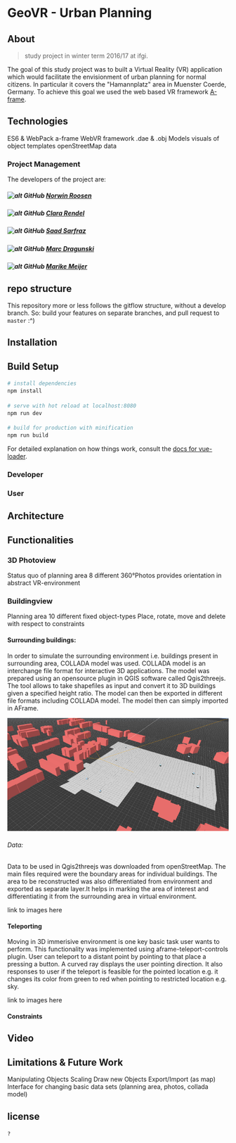 # GeoVR - Urban Planning

## About
> study project in winter term 2016/17 at ifgi.

The goal of this study project was to built a Virtual Reality (VR) application which would facilitate the envisionment of urban planning for normal citizens. In particular it covers the "Hamannplatz" area in Muenster Coerde, Germany. To achieve this goal we used the web based VR framework [A-frame](https://aframe.io/).




## Technologies

ES6 & WebPack
a-frame                 WebVR framework
.dae & .obj Models      visuals of object templates
 openStreetMap data


### Project Management

The developers of the project are:
##### ![alt GitHub](http://i.imgur.com/0o48UoR.png") [Norwin Roosen](https://github.com/noerw)
##### ![alt GitHub](http://i.imgur.com/0o48UoR.png") [Clara Rendel](https://github.com/crend02)
##### ![alt GitHub](http://i.imgur.com/0o48UoR.png") [Saad Sarfraz](https://github.com/saadsarfrazz)
##### ![alt GitHub](http://i.imgur.com/0o48UoR.png") [Marc Dragunski](https://github.com/mdragunski)
##### ![alt GitHub](http://i.imgur.com/0o48UoR.png") [Marike Meijer](https://github.com/marikemau)

## repo structure
This repository more or less follows the gitflow structure, without a develop branch.
So: build your features on separate branches, and pull request to `master` :^)

## Installation

## Build Setup

``` bash
# install dependencies
npm install

# serve with hot reload at localhost:8080
npm run dev

# build for production with minification
npm run build
```

For detailed explanation on how things work, consult the [docs for vue-loader](http://vuejs.github.io/vue-loader).



### Developer

### User

## Architecture

## Functionalities

### 3D Photoview

Status quo of planning area
8 different 360°Photos
provides orientation in abstract VR-environment


### Buildingview

Planning area
10 different fixed object-types
Place, rotate, move and delete with respect to constraints
#### Surrounding buildings:
In order to simulate the surrounding environment i.e. buildings present in surrounding area, COLLADA model was used. COLLADA model is an interchange file format for interactive 3D applications.
The model was prepared using an opensource plugin in QGIS software called Qgis2threejs. The tool allows to take shapefiles as input and convert it to 3D buildings given a specified height ratio.
The model can then be exported in different file formats including COLLADA model. The model then can simply imported in AFrame.


![functionality](images_documentation/aoi.png)

###### Data:
Data to be used in Qgis2threejs was downloaded from openStreetMap. The main files required were the boundary areas for individual buildings. The area to be reconstructed was also differentiated from environment and exported as separate layer.It helps in marking the area of interest and differentiating it from the surrounding area in virtual environment.

link to images here
#### Teleporting
Moving in 3D immerisive environment is one key basic task user wants to perform. This functionality was implemented using aframe-teleport-controls plugin. User can teleport to a distant point by pointing to that place a pressing a button.
A curved ray displays the user pointing direction. It also responses to user if the teleport is feasible for the pointed location e.g. it changes its color from green to red when pointing to restricted location e.g. sky.

link to images here
#### Constraints


## Video

## Limitations & Future Work

Manipulating Objects
Scaling
Draw new Objects
Export/Import (as map)
Interface for changing basic data sets (planning area, photos, collada model)


## license
`?`
